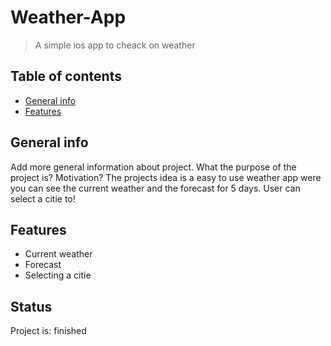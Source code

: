 # Weather-App
> A simple ios app to cheack on weather

## Table of contents
* [General info](#general-info)
* [Features](#features)

## General info
Add more general information about project. What the purpose of the project is? Motivation?
The projects idea is a easy to use weather app were you can see the current weather and the forecast for 5 days.
User can select a citie to!

## Features
* Current weather
* Forecast
* Selecting a citie

## Status
Project is: finished
